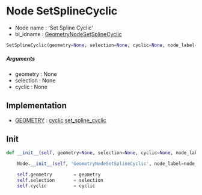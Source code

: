 # Node SetSplineCyclic

- Node name : 'Set Spline Cyclic'
- bl_idname : [GeometryNodeSetSplineCyclic](https://docs.blender.org/api/current/bpy.types.GeometryNodeSetSplineCyclic.html)


``` python
SetSplineCyclic(geometry=None, selection=None, cyclic=None, node_label=None, node_color=None)
```
##### Arguments

- geometry : None
- selection : None
- cyclic : None

## Implementation

- [GEOMETRY](/docs/GeoNodes/socket_GEOMETRY.md) : [cyclic](/docs/GeoNodes/socket_GEOMETRY.md#cyclic) [set_spline_cyclic](/docs/GeoNodes/socket_GEOMETRY.md#set_spline_cyclic)

## Init

``` python
def __init__(self, geometry=None, selection=None, cyclic=None, node_label=None, node_color=None):

    Node.__init__(self, 'GeometryNodeSetSplineCyclic', node_label=node_label, node_color=node_color)

    self.geometry        = geometry
    self.selection       = selection
    self.cyclic          = cyclic
```
